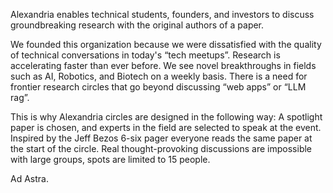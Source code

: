 Alexandria enables technical students, founders, and investors to discuss groundbreaking research with the original authors of a paper.

We founded this organization because we were dissatisfied with the quality of technical conversations in today's “tech meetups”.
Research is accelerating faster than ever before. We see novel breakthroughs in fields such as AI, Robotics, and Biotech on a weekly basis.
There is a need for frontier research circles that go beyond discussing “web apps” or “LLM rag”.

This is why Alexandria circles are designed in the following way:
A spotlight paper is chosen, and experts in the field are selected to speak at the event.
Inspired by the Jeff Bezos 6-six pager everyone reads the same paper at the start of the circle.
Real thought-provoking discussions are impossible with large groups, spots are limited to 15 people.

Ad Astra.